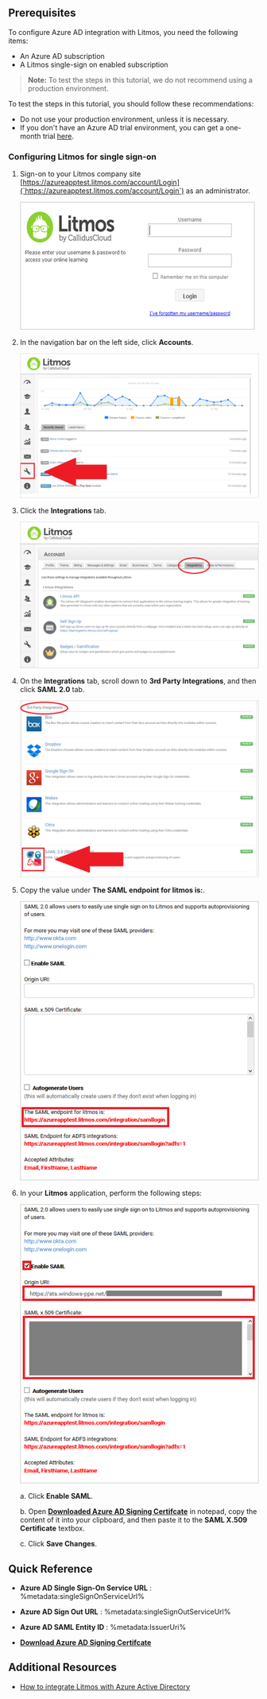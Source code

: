 ## Prerequisites

To configure Azure AD integration with Litmos, you need the following items:

- An Azure AD subscription
- A Litmos single-sign on enabled subscription

> **Note:**
> To test the steps in this tutorial, we do not recommend using a production environment.

To test the steps in this tutorial, you should follow these recommendations:

- Do not use your production environment, unless it is necessary.
- If you don't have an Azure AD trial environment, you can get a one-month trial [here](https://azure.microsoft.com/pricing/free-trial/).

### Configuring Litmos for single sign-on

1. Sign-on to your Litmos company site [https://azureapptest.litmos.com/account/Login](`https://azureapptest.litmos.com/account/Login`) as an administrator.
   
    ![Azure AD Single Sign-On][21] 

2. In the navigation bar on the left side, click **Accounts**.
   
    ![Azure AD Single Sign-On][22] 

3. Click the **Integrations** tab.
   
    ![Azure AD Single Sign-On][23] 

4. On the **Integrations** tab, scroll down to **3rd Party Integrations**, and then click **SAML 2.0** tab.
   
    ![Azure AD Single Sign-On][24] 

5. Copy the value under **The SAML endpoint for litmos is:**.
   
    ![Azure AD Single Sign-On][26] 

6. In your **Litmos** application, perform the following steps:
    
     ![Azure AD Single Sign-On][25] 
     
	 a. Click **Enable SAML**.
    
	 b. Open **[Downloaded Azure AD Signing Certifcate](%metadata:CertificateDownloadRawUrl%)** in notepad, copy the content of it into your clipboard, and then paste it to the **SAML X.509 Certificate** textbox.
	 
	 c. Click **Save Changes**.

## Quick Reference

* **Azure AD Single Sign-On Service URL** : %metadata:singleSignOnServiceUrl%

* **Azure AD Sign Out URL** : %metadata:singleSignOutServiceUrl%

* **Azure AD SAML Entity ID** : %metadata:IssuerUri%

* **[Download Azure AD Signing Certifcate](%metadata:CertificateDownloadRawUrl%)**

## Additional Resources

* [How to integrate Litmos with Azure Active Directory](active-directory-saas-litmos-tutorial.md)

<!--Image references-->

[21]: ./media/tutorial_litmos_60.png
[22]: ./media/tutorial_litmos_61.png
[23]: ./media/tutorial_litmos_62.png
[24]: ./media/tutorial_litmos_63.png
[25]: ./media/tutorial_litmos_64.png
[26]: ./media/tutorial_litmos_65.png
